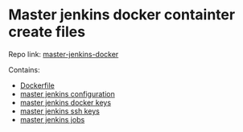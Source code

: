 # Master jenkins docker containter create files

Repo link: [master-jenkins-docker](https://bitbucket.org/softhlon/master-jenkins-docker)

Contains:

- [Dockerfile](Dockerfile)
- [master jenkins configuration](config)
- [master jenkins docker keys](docker-keys)
- [master jenkins ssh keys](ssh-keys)
- [master jenkins jobs](jobs)